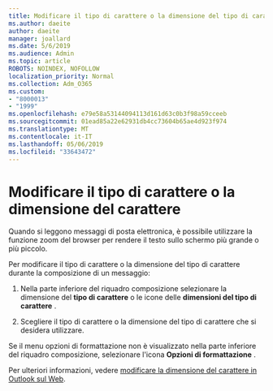 ```yaml
---
title: Modificare il tipo di carattere o la dimensione del tipo di carattere in Outlook sul Web
ms.author: daeite
author: daeite
manager: joallard
ms.date: 5/6/2019
ms.audience: Admin
ms.topic: article
ROBOTS: NOINDEX, NOFOLLOW
localization_priority: Normal
ms.collection: Adm_O365
ms.custom:
- "8000013"
- "1999"
ms.openlocfilehash: e79e58a53144094113d161d63c0b3f98a59cceeb
ms.sourcegitcommit: 01ead85a22e62931db4cc73604b65ae4d923f974
ms.translationtype: MT
ms.contentlocale: it-IT
ms.lasthandoff: 05/06/2019
ms.locfileid: "33643472"
---
```

# <a name="change-font-or-font-size"></a>Modificare il tipo di carattere o la dimensione del carattere

Quando si leggono messaggi di posta elettronica, è possibile utilizzare la funzione zoom del browser per rendere il testo sullo schermo più grande o più piccolo.
  
Per modificare il tipo di carattere o la dimensione del tipo di carattere durante la composizione di un messaggio:
  
1. Nella parte inferiore del riquadro composizione selezionare la dimensione del **tipo di carattere** o le icone delle **dimensioni del tipo di carattere** .
    
2. Scegliere il tipo di carattere o la dimensione del tipo di carattere che si desidera utilizzare.
    
Se il menu opzioni di formattazione non è visualizzato nella parte inferiore del riquadro composizione, selezionare l'icona **Opzioni di formattazione** .
  
Per ulteriori informazioni, vedere [modificare la dimensione del carattere in Outlook sul Web](https://support.office.com/article/43a2137f-8c3c-46df-af4a-73a12c9bb86e).